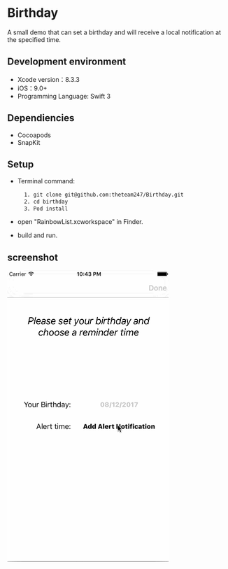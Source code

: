 # Birthday

A small demo that can set a birthday and will receive a local notification at the specified time.

## Development environment

* Xcode version：8.3.3  
* iOS：9.0+   
* Programming Language: Swift 3
	
## Dependiencies

* Cocoapods
* SnapKit

## Setup

* Terminal command:

		1. git clone git@github.com:theteam247/Birthday.git
		2. cd birthday
		3. Pod install
	
* open "RainbowList.xcworkspace" in Finder.
* build and run.

## screenshot
![1](birthday.gif)